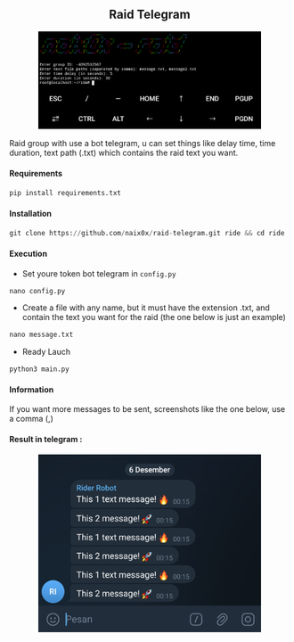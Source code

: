 <h2 align="center">Raid Telegram</h1>

<p align="center">
    <img width="400" src="screenshot/console/Console.png" alt="Console">
</p>


Raid group with use a bot telegram, u can set things like delay time, time duration, text path (.txt) which contains the raid text you want.

#### Requirements

```python
pip install requirements.txt
```

#### Installation

```python
git clone https://github.com/naix0x/raid-telegram.git ride && cd ride
```

#### Execution

- Set youre token bot telegram in `config.py`

```python
nano config.py
```
- Create a file with any name, but it must have the extension .txt, and contain the text you want for the raid (the one below is just an example)

```python
nano message.txt
```

- Ready Lauch

```python
python3 main.py
```

#### Information

If you want more messages to be sent, screenshots like the one below, use a comma (,)

#### Result in telegram :

<p align="center">
    <img width="400" src="screenshot/console/Telegram.png" alt="Console">
</p>
